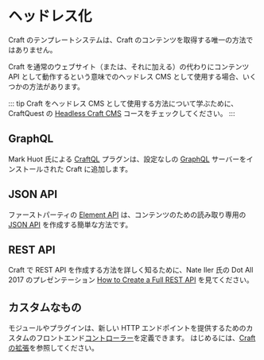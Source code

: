# ヘッドレス化

Craft のテンプレートシステムは、Craft のコンテンツを取得する唯一の方法ではありません。

Craft を通常のウェブサイト（または、それに加える）の代わりにコンテンツ API として動作するという意味でのヘッドレス CMS として使用する場合、いくつかの方法があります。

::: tip
Craft をヘッドレス CMS として使用する方法について学ぶために、CraftQuest の [Headless Craft CMS](https://craftquest.io/courses/headless-craft) コースをチェックしてください。
:::

## GraphQL

Mark Huot 氏による [CraftQL](https://github.com/markhuot/craftql) プラグンは、設定なしの [GraphQL](https://graphql.org/) サーバーをインストールされた Craft に追加します。

## JSON API

ファーストパーティの [Element API](https://github.com/craftcms/element-api) は、コンテンツのための読み取り専用の [JSON API](http://jsonapi.org/) を作成する簡単な方法です。

## REST API

Craft で REST API を作成する方法を詳しく知るために、Nate Iler 氏の Dot All 2017 のプレゼンテーション [How to Create a Full REST API](http://dotall.com/sessions/how-to-create-a-full-rest-api-with-craft-3) を見てください。

## カスタムなもの

モジュールやプラグインは、新しい HTTP エンドポイントを提供するためのカスタムのフロントエンド[コントローラー](https://www.yiiframework.com/doc/guide/2.0/en/structure-controllers)を定義できます。 はじめるには、[Craft の拡張](../extend/README.md)を参照してください。

